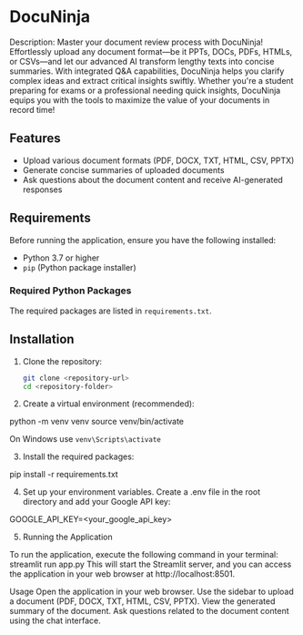 # DocuNinja

Description:
Master your document review process with DocuNinja! Effortlessly upload any document format—be it PPTs, DOCs, PDFs, HTMLs, or CSVs—and let our advanced AI transform lengthy texts into concise summaries. With integrated Q&A capabilities, DocuNinja helps you clarify complex ideas and extract critical insights swiftly. Whether you're a student preparing for exams or a professional needing quick insights, DocuNinja equips you with the tools to maximize the value of your documents in record time!

## Features

- Upload various document formats (PDF, DOCX, TXT, HTML, CSV, PPTX)
- Generate concise summaries of uploaded documents
- Ask questions about the document content and receive AI-generated responses

## Requirements

Before running the application, ensure you have the following installed:

- Python 3.7 or higher
- `pip` (Python package installer)

### Required Python Packages

The required packages are listed in `requirements.txt`. 

## Installation

1. Clone the repository:

   ```bash
   git clone <repository-url>
   cd <repository-folder>

2. Create a virtual environment (recommended):

python -m venv venv
source venv/bin/activate  

On Windows use  `venv\Scripts\activate`

3. Install the required packages:

pip install -r requirements.txt

4. Set up your environment variables. Create a .env file in the root directory and add your Google API key:
   
GOOGLE_API_KEY=<your_google_api_key>

5. Running the Application
   
To run the application, execute the following command in your terminal:
streamlit run app.py
This will start the Streamlit server, and you can access the application in your web browser at http://localhost:8501.

Usage
Open the application in your web browser.
Use the sidebar to upload a document (PDF, DOCX, TXT, HTML, CSV, PPTX).
View the generated summary of the document.
Ask questions related to the document content using the chat interface.

